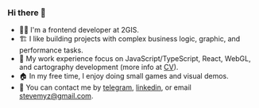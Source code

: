 ### Hi there 👋

- 🧑‍💼 I'm a frontend developer at 2GIS.
- 🏗️ I like building projects with complex business logic, graphic, and performance tasks.
- 🔭 My work experience focus on JavaScript/TypeScript, React, WebGL, and cartography development (more info at [CV](https://trufi.art/Mstislav_Zhivodkov_CV.pdf)).
- 🏠 In my free time, I enjoy doing small games and visual demos.
- 📨 You can contact me by [telegram](https://t.me/Trufi), [linkedin](https://www.linkedin.com/in/myzhivodkov/), or email [stevemyz@gmail.com](mailto:stevemyz@gmail.com).
